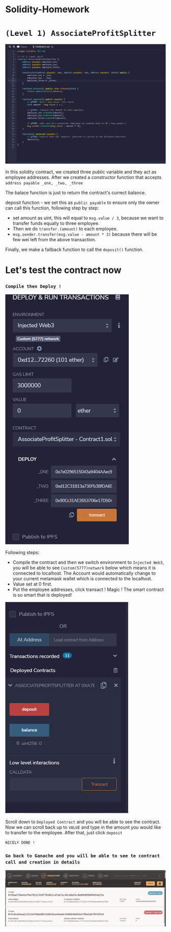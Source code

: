 # Solidity-Homework
# ```(Level 1) AssociateProfitSplitter```
![Image](https://github.com/yauwa936/Solidity-HW/blob/main/Screenshots/Code.PNG?raw=true)

In this solidity contract, we created three public variable and they act as employee addresses.
After we created a constructor function that accepts ```
address payable _one, _two, _three```

The balace function is just to return the contract's currect balance.

deposit function - we set this as ```public payable``` to ensure only the owner can call this function, following step by step:
 - set amount as uint, this will equal to ```msg.value / 3```, because we want to transfer funds equally to three employee.
 - Then we do ```transfer.(amount)``` to each employee.
 - ```msg.sender.transfer(msg.value - amount * 3)``` because there will be few wei left from the above transaction.

Finally, we make a fallback function to call the ```deposit()``` function.

# Let's test the contract now
### ```Compile then Deploy !```
![Image](https://github.com/yauwa936/Solidity-HW/blob/main/Screenshots/deploy.PNG?raw=true)

Following steps:
 - Compile the contract and then we switch environment to ```Injected Web3```, you will be able to see ```Custom(5777)network``` below which means it is connected to localhost. The Account would automatically change to your current metamask wallet which is connected to the localhost.
 - Value set at 0 first.
 - Put the employee addresses, click transact !
Magic ! The smart contract is so smart that is deployed!

![Image](https://github.com/yauwa936/Solidity-HW/blob/main/Screenshots/runcontract.PNG?raw=true)

Scroll down to ```Deployed Contract``` and you will be able to see the contract. Now we can scroll back up to ```VALUE``` and type in the amount you would like to transfer to the employee. After that, just click ```deposit```
```
NICELY DONE !
```

### ```Go back to Ganache and you will be able to see te contract call and creation in details```
![Image](https://github.com/yauwa936/Solidity-HW/blob/main/Screenshots/contractcalls.PNG?raw=true)